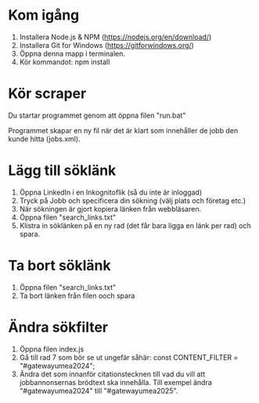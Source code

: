 # Kom igång
1. Installera Node.js & NPM (https://nodejs.org/en/download/)
2. Installera Git for Windows (https://gitforwindows.org/)
3. Öppna denna mapp i terminalen.
4. Kör kommandot: npm install

# Kör scraper
Du startar programmet genom att öppna filen "run.bat"

Programmet skapar en ny fil när det är klart som innehåller de jobb den kunde hitta (jobs.xml).

# Lägg till söklänk
1. Öppna LinkedIn i en Inkognitoflik (så du inte är inloggad)
2. Tryck på Jobb och specificera din sökning (välj plats och företag etc.)
3. När sökningen är gjort kopiera länken från webbläsaren. 
3. Öppna filen "search_links.txt"
4. Klistra in söklänken på en ny rad (det får bara ligga en länk per rad) och spara.

# Ta bort söklänk
1. Öppna filen "search_links.txt"
2. Ta bort länken från filen ooch spara

# Ändra sökfilter
1. Öppna filen index.js
2. Gå till rad 7 som bör se ut ungefär såhär: const CONTENT_FILTER = "#gatewayumea2024";
3. Ändra det som innanför citationstecknen till vad du vill att jobbannonsernas brödtext ska innehålla. Till exempel ändra "#gatewayumea2024" till "#gatewayumea2025".